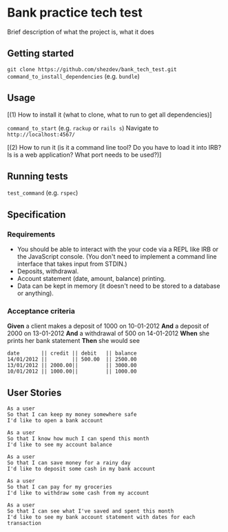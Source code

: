 # Bank practice tech test

Brief description of what the project is, what it does

## Getting started

`git clone https://github.com/shezdev/bank_tech_test.git`
`command_to_install_dependencies` (e.g. `bundle`)

## Usage
[(1) How to install it (what to clone, what to run to get all dependencies)]

`command_to_start` (e.g. `rackup` or `rails s`)
Navigate to `http://localhost:4567/`

[(2) How to run it (is it a command line tool? Do you have to load it into IRB? Is is a web application? What port needs to be used?)]

## Running tests

`test_command` (e.g. `rspec`)


## Specification

### Requirements

* You should be able to interact with the your code via a REPL like IRB or the JavaScript console.  (You don't need to implement a command line interface that takes input from STDIN.)
* Deposits, withdrawal.
* Account statement (date, amount, balance) printing.
* Data can be kept in memory (it doesn't need to be stored to a database or anything).

### Acceptance criteria

**Given** a client makes a deposit of 1000 on 10-01-2012
**And** a deposit of 2000 on 13-01-2012
**And** a withdrawal of 500 on 14-01-2012
**When** she prints her bank statement
**Then** she would see

```
date       || credit || debit   || balance
14/01/2012 ||        || 500.00  || 2500.00
13/01/2012 || 2000.00||         || 3000.00
10/01/2012 || 1000.00||         || 1000.00
```

## User Stories
```
As a user
So that I can keep my money somewhere safe
I'd like to open a bank account
```
```
As a user
So that I know how much I can spend this month
I'd like to see my account balance
```
```
As a user
So that I can save money for a rainy day
I'd like to deposit some cash in my bank account
```
```
As a user
So that I can pay for my groceries
I'd like to withdraw some cash from my account
```
```
As a user
So that I can see what I've saved and spent this month
I'd like to see my bank account statement with dates for each transaction
```
